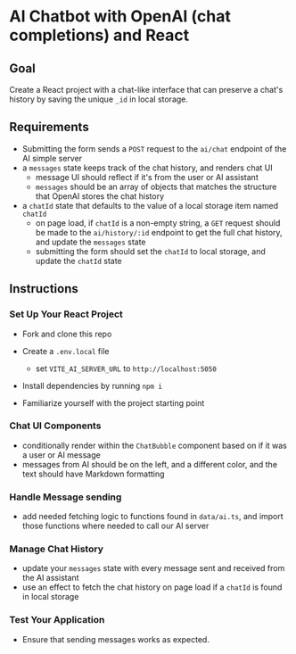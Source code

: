 # AI Chatbot with OpenAI (chat completions) and React

## Goal

Create a React project with a chat-like interface that can preserve a chat's history by saving the unique `_id` in local storage.

## Requirements

- Submitting the form sends a `POST` request to the `ai/chat` endpoint of the AI simple server
- a `messages` state keeps track of the chat history, and renders chat UI
  - message UI should reflect if it's from the user or AI assistant
  - `messages` should be an array of objects that matches the structure that OpenAI stores the chat history
- a `chatId` state that defaults to the value of a local storage item named `chatId`
  - on page load, if `chatId` is a non-empty string, a `GET` request should be made to the `ai/history/:id` endpoint to get the full chat history, and update the `messages` state
  - submitting the form should set the `chatId` to local storage, and update the `chatId` state

## Instructions

### Set Up Your React Project

- Fork and clone this repo
- Create a `.env.local` file

  - set `VITE_AI_SERVER_URL` to `http://localhost:5050`

- Install dependencies by running `npm i`

- Familiarize yourself with the project starting point

### Chat UI Components

- conditionally render within the `ChatBubble` component based on if it was a user or AI message
- messages from AI should be on the left, and a different color, and the text should have Markdown formatting

### Handle Message sending

- add needed fetching logic to functions found in `data/ai.ts`, and import those functions where needed to call our AI server

### Manage Chat History

- update your `messages` state with every message sent and received from the AI assistant
- use an effect to fetch the chat history on page load if a `chatId` is found in local storage

### Test Your Application

- Ensure that sending messages works as expected.
